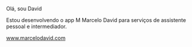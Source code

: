 Olá, sou David

Estou desenvolvendo o app M Marcelo David para serviços de assistente pessoal e intermediador.

www.marcelodavid.com

<!---
davidskris/davidskris is a ✨ special ✨ repository because its `README.md` (this file) appears on your GitHub profile.
You can click the Preview link to take a look at your changes.
--->
